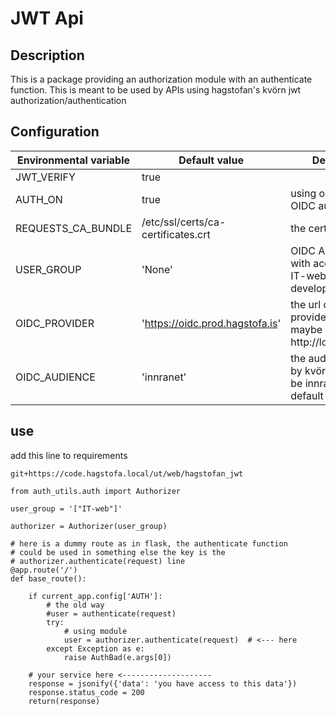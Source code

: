 # JWT Api

## Description

This is a package providing an authorization module with an authenticate function.
This is meant to be used by APIs using hagstofan's kvörn jwt authorization/authentication
## Configuration

| Environmental variable | Default value                      | Description                                                                    | neccesary |
|------------------------|------------------------------------|--------------------------------------------------------------------------------|-----------|
| JWT_VERIFY             | true                               |                                                                                |     no    |
| AUTH_ON                | true                               | using our internal OIDC auth ?                                                 |     no    |
| REQUESTS_CA_BUNDLE     | /etc/ssl/certs/ca-certificates.crt | the certificates                                                               |    yes    |
| USER_GROUP             | 'None'                             | OIDC AD usergroup with access (set to IT-web for development only)             |    yes    |
| OIDC_PROVIDER       	 | 'https://oidc.prod.hagstofa.is'    | the url of the OIDC provider, for dev e.g. maybe http://localhost:8080         |     no    |
| OIDC_AUDIENCE          | 'innranet'                         | the audience used by kvörn seems to be innranet, so use default                |     no    |


## use
add this line to requirements
```
git+https://code.hagstofa.local/ut/web/hagstofan_jwt
```
```
from auth_utils.auth import Authorizer

user_group = '["IT-web"]'

authorizer = Authorizer(user_group)

# here is a dummy route as in flask, the authenticate function
# could be used in something else the key is the
# authorizer.authenticate(request) line
@app.route('/')
def base_route():

    if current_app.config['AUTH']:
        # the old way
        #user = authenticate(request)
        try:
            # using module
            user = authorizer.authenticate(request)  # <--- here
        except Exception as e:
            raise AuthBad(e.args[0])

    # your service here <--------------------
    response = jsonify({'data': 'you have access to this data'})
    response.status_code = 200
    return(response)
```
